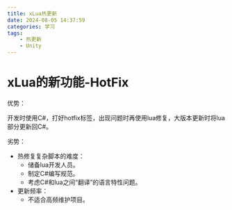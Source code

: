 ```yaml
---
title: xLua热更新
date: 2024-08-05 14:37:59
categories: 学习
tags: 
    - 热更新
    - Unity
---
```


# xLua的新功能-HotFix

优势：

开发时使用C#，打好hotfix标签，出现问题时再使用lua修复，大版本更新时将lua部分更新回C#。

劣势：

- 热修复复杂脚本的难度：
  - 储备lua开发人员。
  - 制定C#编写规范。
  - 考虑C#和lua之间“翻译”的语言特性问题。
- 更新频率：
  - 不适合高频维护项目。
